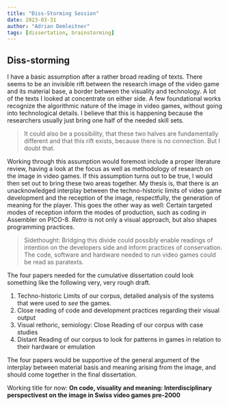 ```yaml
---
title: "Diss-Storming Session"
date: 2023-03-31
author: "Adrian Demleitner"
tags: [dissertation, brainstorming]
---
```

## Diss-storming
I have a basic assumption after a rather broad reading of texts. There seems to be an invisible rift between the research image of the video game and its material base, a border between the visuality and technology. A lot of the texts I looked at concentrate on either side. A few foundational works recognize the algorithmic nature of the image in video games, without going into technological details. I believe that this is happening because the researchers usually just bring one half of the needed skill sets.

> It could also be a possibility, that these two halves are fundamentally different and that this rift exists, because there is no connection. But I doubt that.

Working through this assumption would foremost include a proper literature review, having a look at the focus as well as methodology of research on the image in video games. If this assumption turns out to be true, I would then set out to bring these two areas together. My thesis is, that there is an unacknowledged interplay between the techno-historic limits of video game development and the reception of the image, respectfully, the generation of meaning for the player. This goes the other way as well: Certain targeted modes of reception inform the modes of production, such as coding in Assembler on PICO-8. *Retro* is not only a visual approach, but also shapes programming practices.

> Sidethought: Bridging this divide could possibly enable readings of intention on the developers side and inform practices of conservation. The code, software and hardware needed to run video games could be read as paratexts.

The four papers needed for the cumulative dissertation could look something like the following very, very rough draft.

1. Techno-historic Limits of our corpus, detailed analysis of the systems that were used to *see* the games.
2. Close reading of code and development practices regarding their visual output
3. Visual rethoric, semiology: Close Reading of our corpus with case studies
4. Distant Reading of our corpus to look for patterns in games in relation to their hardware or emulation

The four papers would be supportive of the general argument of the interplay between material basis and meaning arising from the image, and should come together in the final dissertation.

Working title for now: **On code, visuality and meaning: Interdisciplinary perspectivest on the image in Swiss video games pre-2000**